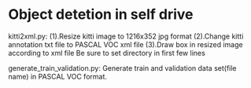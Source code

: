 # Object detetion in self drive
kitti2xml.py:
(1).Resize kitti image to 1216x352 jpg format
(2).Change kitti annotation txt file to PASCAL VOC xml file
(3).Draw box in resized image according to xml file
Be sure to set directory in first few lines

generate_train_validation.py:
Generate train and validation data set(file name) in PASCAL
VOC format.
